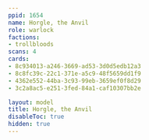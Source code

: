 ```yaml
---
ppid: 1654
name: Horgle, the Anvil
role: warlock
factions:
- trollbloods
scans: 4
cards:
- 8c934013-a246-3669-ad53-3d0d5edb12a3
- 8c8fc39c-22c1-371e-a5c9-48f5659dd1f9
- 4362e552-44ba-3c93-99eb-3659ef0f8d29
- 3c2a8ac5-e251-3fed-84a1-caf10307bb2e

layout: model
title: Horgle, the Anvil
disableToc: true
hidden: true
---
```

